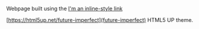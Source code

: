 Webpage built using the [I'm an inline-style link](https://www.google.com)

[https://html5up.net/future-imperfect](future-imperfect) HTML5 UP theme.
